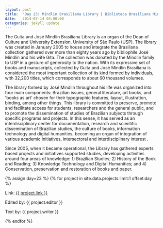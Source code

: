```yaml
---
layout: post
title:  "Day 23: Mindlin Brasiliana Library | Biblioteca Brasiliana Mindlin"
date:   2014-07-14 04:00:00
categories: jekyll update
---
```


The Guita and José Mindlin Brasiliana Library is an organ of the Dean of Culture and University Extension, University of São Paulo (USP). The library was created in January 2005 to house and integrate the Brasiliana collection gathered over more than eighty years ago by bibliophile José Mindlin and his wife Gita. The collection was donated by the Mindlin family to USP in a gesture of generosity to the nation. With its expressive set of books and manuscripts, collected by Guita and José Mindlin Brasiliana is considered the most important collection of its kind formed by individuals, with 32,200 titles, which corresponds to about 60 thousand volumes.

The library formed by José Mindlin throughout his life was organized into four main components: Brazilian issues, general literature, art books, and 'books as art' chosen for their typographic features, layout, illustration, binding, among other things. This library is committed to preserve, promote and facilitate access for students, researchers and the general public, and to promote the dissemination of studies of Brazilian subjects through specific programs and projects. In this sense, it has served as an interdisciplinary center for documentation, research and scientific dissemination of Brazilian studies, the culture of books, information technology and digital humanities, becoming an organ of integration of various academic initiatives, intersectoral and interdisciplinary interest .

Since 2005, when it became operational, the Library has gathered experts based projects and initiatives supported studies, developing activities around four areas of knowledge: 1) Brazilian Studies; 2) History of the Book and Reading; 3) Knowledge Technology and Digital Humanities; and 4) Conservation, preservation and restoration of books and paper.


<!-- Remember to assign the day -->
{% assign day=23 %}
{% for project in site.data.projects limit:1 offset:day %}
<p>Link: <a href="{{ project.link }}">{{ project.link }}</a></p>
<p>Edited by: {{ project.editor }}</p>
<p>Text by: {{ project.writer }}</p>
{% endfor %}
